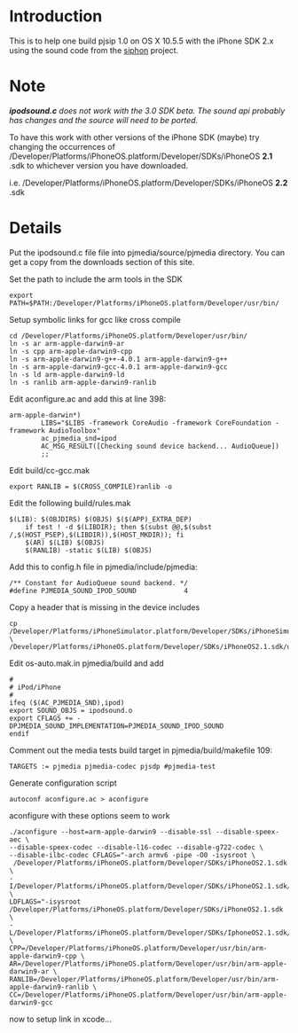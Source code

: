 # Introduction #

This is to help one build pjsip 1.0 on OS X 10.5.5 with the iPhone SDK 2.x using the sound code from the [siphon](http://code.google.com/p/siphon/) project.

# Note #

_**ipodsound.c** does not work with the 3.0 SDK beta. The sound api probably has changes and the source will need to be ported._

To have this work with other versions of the iPhone SDK (maybe) try changing the occurrences of /Developer/Platforms/iPhoneOS.platform/Developer/SDKs/iPhoneOS **2.1** .sdk to whichever version you have downloaded.

i.e. /Developer/Platforms/iPhoneOS.platform/Developer/SDKs/iPhoneOS **2.2** .sdk

# Details #

Put the ipodsound.c file file into pjmedia/source/pjmedia directory. You can get a copy from the downloads section of this site.

Set the path to include the arm tools in the SDK
```
export PATH=$PATH:/Developer/Platforms/iPhoneOS.platform/Developer/usr/bin/
```

Setup symbolic links for gcc like cross compile

```
cd /Developer/Platforms/iPhoneOS.platform/Developer/usr/bin/
ln -s ar arm-apple-darwin9-ar
ln -s cpp arm-apple-darwin9-cpp 
ln -s arm-apple-darwin9-g++-4.0.1 arm-apple-darwin9-g++
ln -s arm-apple-darwin9-gcc-4.0.1 arm-apple-darwin9-gcc
ln -s ld arm-apple-darwin9-ld
ln -s ranlib arm-apple-darwin9-ranlib
```

Edit aconfigure.ac and add this at line 398:

```
arm-apple-darwin*)
        LIBS="$LIBS -framework CoreAudio -framework CoreFoundation -framework AudioToolbox"
        ac_pjmedia_snd=ipod
        AC_MSG_RESULT([Checking sound device backend... AudioQueue])
        ;;
```

Edit build/cc-gcc.mak

```
export RANLIB = $(CROSS_COMPILE)ranlib -o
```

Edit the following build/rules.mak

```
$(LIB): $(OBJDIRS) $(OBJS) $($(APP)_EXTRA_DEP)
	if test ! -d $(LIBDIR); then $(subst @@,$(subst /,$(HOST_PSEP),$(LIBDIR)),$(HOST_MKDIR)); fi
	$(AR) $(LIB) $(OBJS)
	$(RANLIB) -static $(LIB) $(OBJS)
```

Add this to config.h file in pjmedia/include/pjmedia:

```
/** Constant for AudioQueue sound backend. */
#define PJMEDIA_SOUND_IPOD_SOUND            4
```

Copy a header that is missing in the device includes

```
cp /Developer/Platforms/iPhoneSimulator.platform/Developer/SDKs/iPhoneSimulator2.1.sdk/usr/include/netinet/in_systm.h \
/Developer/Platforms/iPhoneOS.platform/Developer/SDKs/iPhoneOS2.1.sdk/usr/include/netinet/in_systm.h
```

Edit os-auto.mak.in pjmedia/build and add

```
#
# iPod/iPhone
#
ifeq ($(AC_PJMEDIA_SND),ipod)
export SOUND_OBJS = ipodsound.o
export CFLAGS += -DPJMEDIA_SOUND_IMPLEMENTATION=PJMEDIA_SOUND_IPOD_SOUND
endif
```

Comment out the media tests build target in pjmedia/build/makefile 109:

```
TARGETS := pjmedia pjmedia-codec pjsdp #pjmedia-test
```

Generate configuration script

```
autoconf aconfigure.ac > aconfigure
```

aconfigure with these options seem to work

```
./aconfigure --host=arm-apple-darwin9 --disable-ssl --disable-speex-aec \
--disable-speex-codec --disable-l16-codec --disable-g722-codec \
--disable-ilbc-codec CFLAGS="-arch armv6 -pipe -O0 -isysroot \
 /Developer/Platforms/iPhoneOS.platform/Developer/SDKs/iPhoneOS2.1.sdk \
-I/Developer/Platforms/iPhoneOS.platform/Developer/SDKs/iPhoneOS2.1.sdk/usr/include/gcc/darwin/4.0" \
LDFLAGS="-isysroot /Developer/Platforms/iPhoneOS.platform/Developer/SDKs/iPhoneOS2.1.sdk \
-L/Developer/Platforms/iPhoneOS.platform/Developer/SDKs/IphoneOS2.1.sdk/usr/lib" \
CPP=/Developer/Platforms/iPhoneOS.platform/Developer/usr/bin/arm-apple-darwin9-cpp \
AR=/Developer/Platforms/iPhoneOS.platform/Developer/usr/bin/arm-apple-darwin9-ar \
RANLIB=/Developer/Platforms/iPhoneOS.platform/Developer/usr/bin/arm-apple-darwin9-ranlib \
CC=/Developer/Platforms/iPhoneOS.platform/Developer/usr/bin/arm-apple-darwin9-gcc
```

now to setup link in xcode...